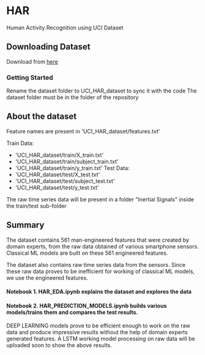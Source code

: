 # HAR

Human Activity Recognition using UCI Dataset

## Downloading Dataset

Download from [here](https://archive.ics.uci.edu/ml/machine-learning-databases/00240/)


### Getting Started

Rename the dataset folder to UCI_HAR_dataset to sync it with the code
The dataset folder must be in the folder of the repository



## About the dataset

Feature names are present in 'UCI_HAR_dataset/features.txt'

Train Data:
- 'UCI_HAR_dataset/train/X_train.txt'
- 'UCI_HAR_dataset/train/subject_train.txt'
- 'UCI_HAR_dataset/train/y_train.txt'
Test Data:
- 'UCI_HAR_dataset/test/X_test.txt'
- 'UCI_HAR_dataset/test/subject_test.txt'
- 'UCI_HAR_dataset/test/y_test.txt'

The raw time series data will be present in a folder "Inertial Signals" inside the train/test sub-folder

## Summary

The dataset contains 561 man-engineered features that were created by domain experts, from the raw data obtained of various smartphone sensors.
Classical ML models are built on these 561 engineered features.

The dataset also contains raw time series data from the sensors. Since these raw data proves to be inefficient for working of classical ML models, we use the engineered features.

#### Notebook 1. HAR_EDA.ipynb explains the dataset and explores the data

#### Notebook 2. HAR_PREDICTION_MODELS.ipynb builds various models/trains them and compares the test results.

DEEP LEARNING models prove to be efficient enough to work on the raw data and produce impressive results without the help of domain experts generated features.
A LSTM working model processing on raw data will be uploaded soon to show the above results.
